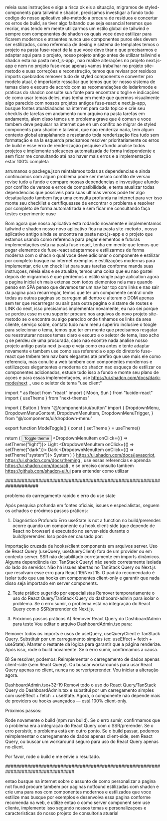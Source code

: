 releia suas instruções e siga a risca ok eis a situação, migramos de styled-components para tailwind e shadcn, precisamos investigar a fundo todo codigo do nosso aplicativo site-metodo a procura de residuos e concertar os erros de build, se tiver algo faltando que seja essencial teremos que recriar, mas tendo em mente utilizarmos um estilo global de tailwind e sempre com componentes de shadcn os quais voce deve estilizar para ficarem modernos e atraentes nunca use componentes puros eles devem ser estilizados, como referencia de desing e sistema de templates temos o projeto na pasta fuse-react de la que voce deve tirar o que precisarmos e adaptar aqui para o projeto, nosso projeto antigo antes de utilizar tailwind e shadcn esta na pasta next,js-app , nao realize alterações no projeto next.js-app  e nem no projeto fuse-reac apenas vamos trabalhar no projeto site-metodo e suas correções e reconstrução, temos que revisar por residuos imports quebrados remover tudo de styled components e converter pro modelo atual, é importante ressaltar que temos que ter nosso sistema de temas claro e escuro de acordo com as recomendações do isdarkmode e praticas do shadcn consulte sua fonte para encontrar o toglle e indicações de como usar  temas deles, mas tenha em mente que quermos visualmente algo parecido com nossos projetos antigos fuse-react e next.js-app, busque fontes atualziadadas na internet para cada topico e crie seu checklis de tarefas em andamento num arquivo na pasta tarefas em andamento, alem disso temos um problema grave que é comun e voce tambem deve pequisar na internet que eh um conlfito ao migrar de styled components para shadcn e tailwind, que nao renderiza nada, tem algum contexto global atraplahando e resetando toda renderização fica tudo sem formatação e na la esquerda precisamos resolver prioritariamente os erros de build e esse erro de renderização pesquise afundo analise todos projetos e implemente solcucoes automatizada de forma independente e sem ficar me consultando até nao haver mais erros e a implementação estar 100% completa




arrumanos o packege.json reintalamos todas as dependencias e ainda continuamos com algum problema pode ser mesmo conflito de versao revise tudo a fundo e compare nossas dependencias e insvestigue afundo por conflito de versos e erros de compatibilidade, e tente atualizar todas dependencias que possiveis para suas ultimas versos pode ter algo desatualizado tambem faça uma consulta profunda na internet para ver isso monte seu checklist e certifiquessse de encontrar o problema e resolver por completo de forma automatizada e sem ficar me consultando faça testes experimente ouse 









Bom agora que nosso aplicativo esta rodando novamente e implementamos tailwind e shadcn nosso novo aplicativo fica na pasta site-metodo , nosso aplicativo antigo ainda se encontra na pasta next.js-app e o projeto que estamos usando como referencia para pegar elementos e futuras implementações esta na pasta fuse-react, tenha em mente que temos que pegar elementos de fuse-react adaptarmos e estilizarmos de forma moderna com o shacn o qual voce deve adicionar o componente e estilizar por completo busque na internet exemplos e estilizações modernas para implementar, crie um check list para suas tarefas conforme manda suas instruçoes, releia elas e se atualize, temos uma coisa que eu nao gostei depois de migrarmos é que perdemos o estilo single page aplication agora a pagina inicial eh mais extensa com todos elementos nela mas quando penso em SPA penso que devemos ter um nav bar top com links e nao sair da pagina para recarrregar, temos que ter um componente central onde todas as outras paginas so carregam ail dentro e alteram o DOM apenas sem ter que recarrregar ou sair para outra pagina o sistame de routes e LINK do next, isso precisamos implementar novamente, eu nao sei porque se perdeu esse m enu superior procure nos arquivos do novo projeto site-metodo se o encontra ou algo parecido onde tinhamos os links da area cliente, serviço sobre, contato tudo num menu superiro inclusive o toogle para selecionar o tema, temos que ter em mente que precisamos resgatar ou reestruturar nossos temas claro e escuro e o seletor de tema, isso acho q se perdeu de uma procurada, caso nao econtre nada analise nosso projeto antigo pasta next.js-app e veja como era antes e tente adaptar novamente e tambem use como sua referencia o app do diretorio fuse-react que tmbem tem nav bars elegantes até prefiro que use mais ele como referencia, mas conulte a web tambem com componentes mordernos e estilizaçoes elegantentes e moderna do shadcn nao esqueça de estilizar os componentes adicionados, estude tudo isso a fundo e monte seu plano de açoes e para essas implementaçoes, use https://ui.shadcn.com/docs/dark-mode/next ,, use o seletor de tema "use client"

import * as React from "react"
import { Moon, Sun } from "lucide-react"
import { useTheme } from "next-themes"

import { Button } from "@/components/ui/button"
import {
  DropdownMenu,
  DropdownMenuContent,
  DropdownMenuItem,
  DropdownMenuTrigger,
} from "@/components/ui/dropdown-menu"

export function ModeToggle() {
  const { setTheme } = useTheme()

  return (
    <DropdownMenu>
      <DropdownMenuTrigger asChild>
        <Button variant="outline" size="icon">
          <Sun className="h-[1.2rem] w-[1.2rem] scale-100 rotate-0 transition-all dark:scale-0 dark:-rotate-90" />
          <Moon className="absolute h-[1.2rem] w-[1.2rem] scale-0 rotate-90 transition-all dark:scale-100 dark:rotate-0" />
          <span className="sr-only">Toggle theme</span>
        </Button>
      </DropdownMenuTrigger>
      <DropdownMenuContent align="end">
        <DropdownMenuItem onClick={() => setTheme("light")}>
          Light
        </DropdownMenuItem>
        <DropdownMenuItem onClick={() => setTheme("dark")}>
          Dark
        </DropdownMenuItem>
        <DropdownMenuItem onClick={() => setTheme("system")}>
          System
        </DropdownMenuItem>
      </DropdownMenuContent>
    </DropdownMenu>
  )
}
  https://ui.shadcn.com/docs/javascript,  https://ui.shadcn.com/docs/theming , use essas referencias e aprenda https://ui.shadcn.com/docs/cli , e se preciso consulto tambem https://github.com/shadcn-ui/ui para entender como utilizar 







####################################################################

problema do carregamento rapido e erro do use state

Após pesquisa profunda em fontes oficiais, issues e especialistas, seguem os achados e próximos passos práticos:

1. Diagnóstico Profundo
Erro useState is not a function no build/prerender: ocorre quando um componente ou hook client-side (que depende de React no browser) é executado no server-side durante o build/prerender. Isso pode ser causado por:

Importação cruzada de hooks/client components em arquivos server.
Uso de React Query (useQuery, useQueryClient) fora de um provider ou em contexto server.
SSR não desabilitado corretamente em imports dinâmicos.
Alguma dependência (ex: TanStack Query) não sendo corretamente isolada do lado do servidor.
Não há issues abertas no TanStack Query ou Next.js que resolvam esse erro para React 19/Next 15. O padrão recomendado é isolar tudo que usa hooks em componentes client-only e garantir que nada disso seja importado em server components.

2. Teste prático sugerido por especialistas
Remover temporariamente o uso do React Query/TanStack Query do dashboard-admin para isolar o problema. Se o erro sumir, o problema está na integração do React Query com o SSR/prerender do Next.js.

3. Próximos passos práticos
A) Remover React Query do DashboardAdmin para teste
Vou editar o arquivo DashboardAdmin.tsx para:

Remover todos os imports e usos de useQuery, useQueryClient e TanStack Query.
Substituir por um carregamento simples (ex: useEffect + fetch + useState).
Manter o restante da lógica para garantir que a página renderize.
Após isso, rode o build novamente. Se o erro sumir, confirmamos a causa.

B) Se resolver, podemos:
Reimplementar o carregamento de dados apenas client-side (sem React Query).
Ou buscar workarounds para usar React Query apenas no client, nunca no server/prerender.
Vou iniciar a alteração agora.

DashboardAdmin.tsx+32-19
Removi todo o uso do React Query/TanStack Query do DashboardAdmin.tsx e substituí por um carregamento simples com useEffect + fetch + useState. Agora, o componente não depende mais de providers ou hooks avançados — está 100% client-only.

Próximos passos:

Rode novamente o build (npm run build).
Se o erro sumir, confirmamos que o problema era a integração do React Query com o SSR/prerender.
Se o erro persistir, o problema está em outro ponto.
Se o build passar, podemos reimplementar o carregamento de dados apenas client-side, sem React Query, ou buscar um workaround seguro para uso do React Query apenas no client.

Por favor, rode o build e me envie o resultado.

#################################################################################







entao busque na internet sobre o assunto de como personalizar a pagina not found procure tambem por paginas notfound estilizadas com shadcn e crie uma para nos com componentes modernos e estilizados que voce estilize mas busque por exemplos e desenvolva essa pagina conforme recomenda na web, e utilize entao o como server component sem use cliente, implemente isso segundo nossos temas e personalizaçoes e caracteristicas do nosso projeto de consultoria atuarial







